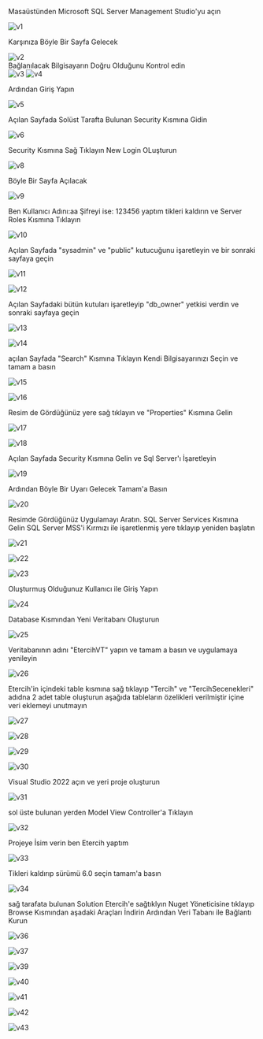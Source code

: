 Masaüstünden Microsoft SQL Server Management Studio'yu açın

![v1](https://github.com/user-attachments/assets/46cca691-5227-43ca-aa2d-4a9528a07674) <br>

Karşınıza Böyle Bir Sayfa Gelecek

![v2](https://github.com/user-attachments/assets/dee06f10-0a03-469b-9f78-6f86578ed1aa) <br>
Bağlanılacak Bilgisayarın Doğru Olduğunu Kontrol edin <br>
![v3](https://github.com/user-attachments/assets/ee0d1810-331d-4474-a573-bc5345971275)
![v4](https://github.com/user-attachments/assets/ba07c267-e789-433e-bedc-41adbaf3d57d) <br>

Ardından Giriş Yapın <br> 

![v5](https://github.com/user-attachments/assets/116b8b41-ea40-45c4-b58f-0122b2bde360) <br>

Açılan Sayfada Solüst Tarafta Bulunan Security Kısmına Gidin <br>

![v6](https://github.com/user-attachments/assets/fc5b984e-75e4-4147-90dd-441a4399ad8d) <br>

Security Kısmına Sağ Tıklayın New Login OLuşturun

![v8](https://github.com/user-attachments/assets/954ca607-b63e-4c9c-a8b0-8628a40684e5) <br>

Böyle Bir Sayfa Açılacak

![v9](https://github.com/user-attachments/assets/3f3e0644-5d1e-43fb-949e-1675cca7e8f1) <br>

Ben Kullanıcı Adını:aa Şifreyi ise: 123456 yaptım tikleri kaldırın ve Server Roles Kısmına Tıklayın

![v10](https://github.com/user-attachments/assets/8792d1ad-227b-4d98-a450-07dfef3cbbd1) <br>

Açılan Sayfada "sysadmin" ve "public" kutucuğunu işaretleyin ve bir sonraki sayfaya geçin

![v11](https://github.com/user-attachments/assets/53a1f893-502a-4d34-8a83-fb3b9b6b6032) <br>

![v12](https://github.com/user-attachments/assets/54932ad7-ee27-47c9-9d2a-c780681135e6) <br>

Açılan Sayfadaki bütün kutuları işaretleyip "db_owner" yetkisi verdin ve sonraki sayfaya geçin

![v13](https://github.com/user-attachments/assets/c63dcf2a-451c-435d-b873-81040661184b) <br>

![v14](https://github.com/user-attachments/assets/2c29aa43-7bd4-4e71-82a9-722047ab84e0) <br>

açılan Sayfada "Search" Kısmına Tıklayın Kendi Bilgisayarınızı Seçin ve tamam a basın

![v15](https://github.com/user-attachments/assets/959ce5a5-6ad6-44ef-8785-45e8e42ed3d5) <br>

![v16](https://github.com/user-attachments/assets/21a491cf-6a7f-4a0b-b452-74bd2036c6a6) <br>

Resim de Gördüğünüz yere sağ tıklayın ve "Properties" Kısmına Gelin

![v17](https://github.com/user-attachments/assets/2b8157f6-70f8-4f9f-92d4-ba7240cb9b78)

![v18](https://github.com/user-attachments/assets/db13b529-e17a-41ae-a6f5-ca940d4d4ee7)

Açılan Sayfada Security Kısmına Gelin ve Sql Server'ı İşaretleyin

![v19](https://github.com/user-attachments/assets/b6331abc-327a-4174-bf56-024426649b94)

Ardından Böyle Bir Uyarı Gelecek Tamam'a Basın

![v20](https://github.com/user-attachments/assets/7c555dc9-dbb9-4fab-bcb7-947963c53f4a)

Resimde Gördüğünüz Uygulamayı Aratın. SQL Server Services Kısmına Gelin SQL Server MSS'i Kırmızı ile işaretlenmiş yere tıklayıp yeniden başlatın

![v21](https://github.com/user-attachments/assets/d4b5cfff-ea68-4a56-a248-ee96c97d689e)

![v22](https://github.com/user-attachments/assets/88d15858-22d4-407c-b3ed-1b4b2566ad75)

![v23](https://github.com/user-attachments/assets/d91d5608-28ac-4941-921b-a5ee1025db93)

Oluşturmuş Olduğunuz Kullanıcı ile Giriş Yapın

![v24](https://github.com/user-attachments/assets/2eb592fc-59af-4b62-a625-524f58975ed8)

Database Kısmından Yeni Veritabanı Oluşturun

![v25](https://github.com/user-attachments/assets/16378a9b-a3c5-44d4-aadd-0dc7d3d53713)

Veritabanının adını "EtercihVT" yapın ve tamam a basın ve uygulamaya yenileyin

![v26](https://github.com/user-attachments/assets/2357d127-5b3e-41f4-b210-bbf3c732439d)

Etercih'in içindeki table kısmına sağ tıklayıp "Tercih" ve "TercihSecenekleri" adıdna 2 adet table oluşturun aşağıda tableların özelikleri verilmiştir içine veri eklemeyi unutmayın

![v27](https://github.com/user-attachments/assets/94166302-7f43-45b0-8090-8d5c55a3f128)

![v28](https://github.com/user-attachments/assets/c74c981a-2d6d-4198-94ae-1e21e5953450)

![v29](https://github.com/user-attachments/assets/d40400e9-1338-4a06-a6df-075f99d3d829)

![v30](https://github.com/user-attachments/assets/42d2dc4b-f487-417e-a521-05624f5ec4f4)

Visual Studio 2022 açın ve yeri proje oluşturun

![v31](https://github.com/user-attachments/assets/a7dcb46b-493b-48ea-8674-21e50633b8fa)

sol üste bulunan yerden Model View Controller'a Tıklayın 

![v32](https://github.com/user-attachments/assets/3bdb34bd-1511-472d-9106-e526efe263da)

Projeye İsim verin ben Etercih yaptım

![v33](https://github.com/user-attachments/assets/9fb34b6b-1dae-46fa-8c88-5da7e905ea58)

Tikleri kaldırıp sürümü 6.0 seçin tamam'a basın

![v34](https://github.com/user-attachments/assets/547d6160-f5b2-4332-9eb9-e335444bbfb3)

sağ tarafata bulunan Solution Etercih'e sağtıklyın Nuget Yöneticisine tıklayıp Browse Kısmından aşadaki Araçları İndirin Ardından Veri Tabanı ile Bağlantı Kurun

![v36](https://github.com/user-attachments/assets/d43b95f7-33d5-4efc-8764-df558b3f3d20)

![v37](https://github.com/user-attachments/assets/245dd3ea-0066-4f4b-92ef-9528f43d5fb2)

![v39](https://github.com/user-attachments/assets/6fa50096-09a4-4be3-b162-6076fd1afe01)

![v40](https://github.com/user-attachments/assets/eab86b1f-73a2-4676-9eb5-946ee178e937)

![v41](https://github.com/user-attachments/assets/c6f14f2c-9b79-45dd-8462-2d3940f8811c)

![v42](https://github.com/user-attachments/assets/c2537536-c079-42fb-b508-260dc72ff3fb)

![v43](https://github.com/user-attachments/assets/77709450-78d0-46ad-8e6a-0fe3975697e0)
